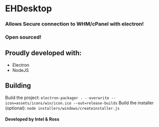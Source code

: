 # EHDesktop


### Allows Secure connection to WHM/cPanel with electron!

### Open sourced!

## Proudly developed with:
 
 * Electron
 * NodeJS
 

 ## Building
Build the project: `electron-packager . --overwrite --icon=assets/icons/win/icon.ico --out=release-builds`
Build the installer (optional): `node installers/windows/createinstaller.js`


#### Developed by Intel & Ross




